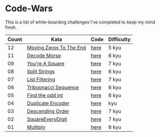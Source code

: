 # Code-Wars
<!-- 

| 13 | []() | [here]() |  kyu |

 -->

This is a list of white-boarding challenges I've completed to keep my mind fresh.

|   Count   |   Kata   |   Code   |   Difficulty   |
| --------- | -------  | -------- | -------------- |
| 12 | [Moving Zeros To The End](https://www.codewars.com/kata/52597aa56021e91c93000cb0) | [here](https://github.com/JeffACate/Code-Wars/blob/master/Code-Wars-Repo/CodeWars_Environment/MovingZerosToEnd.cs) | 5 kyu |
| 11 | [Decode Morse](https://www.codewars.com/kata/54b0306c56f22d0bf9000ffb) | [here](https://github.com/JeffACate/Code-Wars/blob/master/JavaScript-Katas/DecodeMorse.js) | 6 kyu |
| 09 | [You're A Square](https://www.codewars.com/kata/54c27a33fb7da0db0100040e) | [here](https://github.com/JeffACate/Code-Wars/blob/master/Code-Wars-Repo/CodeWars_Environment/YoureASquare.cs) | 7 kyu |
| 08 | [Split Strings](https://www.codewars.com/kata/515de9ae9dcfc28eb6000001) | [here](https://github.com/JeffACate/Code-Wars/blob/master/Code-Wars-Repo/CodeWars_Environment/SplitStringIntoPair.cs) | 6 kyu |
| 07 | [List Filtering](https://www.codewars.com/kata/53dbd5315a3c69eed20002dd) | [here](https://github.com/JeffACate/Code-Wars/blob/master/Code-Wars-Repo/CodeWars_Environment/ListFiltering.cs) | 7 kyu |
| 06 | [Triboonacci Sequence](https://www.codewars.com/kata/556deca17c58da83c00002db) | [here](https://github.com/JeffACate/Code-Wars/blob/master/Code-Wars-Repo/CodeWars_Environment/TribonacciSequence.cs) | 6 kyu |
| 05 | [Find the odd int](https://www.codewars.com/kata/54da5a58ea159efa38000836) | [here](https://github.com/JeffACate/Code-Wars/blob/master/Code-Wars-Repo/CodeWars_Environment/FindIntAppearingOddTimes.cs) | 6 kyu |
| 04 | [Duplicate Encoder](https://www.codewars.com/kata/54b42f9314d9229fd6000d9c) | [here](https://github.com/JeffACate/Code-Wars/blob/master/Code-Wars-Repo/CodeWars_Environment/DuplicateEncoder.cs) |  kyu |
| 03 | [Descending Order](https://www.codewars.com/kata/5467e4d82edf8bbf40000155) | [here](https://github.com/JeffACate/Code-Wars/blob/master/Code-Wars-Repo/CodeWars_Environment/DescendingOrder.cs) | 7 kyu |
| 02 | [SquareEveryDigit](https://www.codewars.com/kata/546e2562b03326a88e000020) | [here](https://github.com/JeffACate/Code-Wars/blob/master/Code-Wars-Repo/CodeWars_Environment/SquareEveryDigit.cs) | 7 kyu |
| 01 | [Multiply](https://www.codewars.com/kata/50654ddff44f800200000004/train/csharp) | [here](https://github.com/JeffACate/Code-Wars/blob/master/Code-Wars-Repo/CodeWars_Environment/CustomMath.cs) | 8 kyu |

